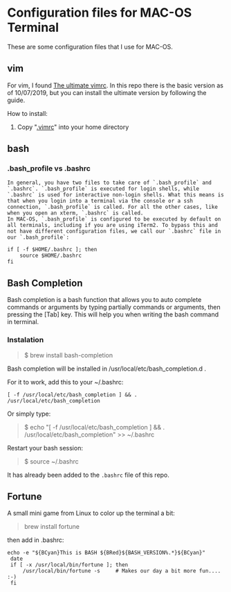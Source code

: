 # Configuration files for MAC-OS Terminal

These are some configuration files that I use for MAC-OS.

## vim

For vim, I found [The ultimate vimrc](https://github.com/amix/vimrc). In this repo there is the basic version as of 10/07/2019, but you can install the ultimate version by following the guide.

How to install:
1. Copy "[.vimrc](https://github.com/dobretony/vimsetup/blob/mac-os/.vimrc)" into your home directory

## bash

### .bash_profile vs .bashrc
    In general, you have two files to take care of `.bash_profile` and `.bashrc`. `.bash_profile` is executed for login shells, while `.bashrc` is used for interactive non-login shells. What this means is that when you login into a terminal via the console or a ssh connection, `.bash_profile` is called. For all the other cases, like when you open an xterm, `.bashrc` is called.
    In MAC-OS, `.bash_profile` is configured to be executed by default on all terminals, including if you are using iTerm2. To bypass this and not have different configuration files, we call our `.bashrc` file in our `.bash_profile`:
```
if [ -f $HOME/.bashrc ]; then
    source $HOME/.bashrc
fi
```
## Bash Completion

Bash completion is a bash function that allows you to auto complete commands or arguments by typing partially commands or arguments, then pressing the [Tab] key. This will help you when writing the bash command in terminal.

### Instalation

> $ brew install bash-completion

Bash completion will be installed in /usr/local/etc/bash_completion.d .

For it to work, add this to your ~/.bashrc:
```
[ -f /usr/local/etc/bash_completion ] && . /usr/local/etc/bash_completion
```

Or simply type:

> $ echo "[ -f /usr/local/etc/bash_completion ] && . /usr/local/etc/bash_completion" >> ~/.bashrc

Restart your bash session:

> $ source ~/.bashrc

It has already been added to the `.bashrc` file of this repo.

## Fortune

A small mini game from Linux to color up the terminal a bit:

> brew install fortune

then add in .bashrc:

```
echo -e "${BCyan}This is BASH ${BRed}${BASH_VERSION%.*}${BCyan}"
 date
 if [ -x /usr/local/bin/fortune ]; then
     /usr/local/bin/fortune -s     # Makes our day a bit more fun.... :-)
 fi
```
